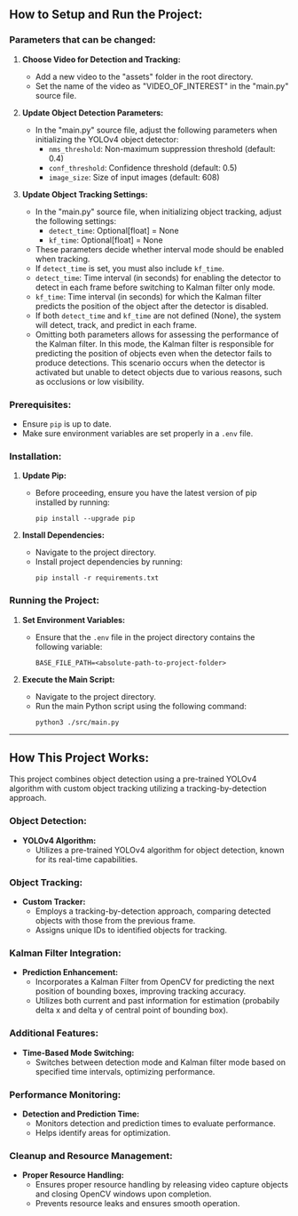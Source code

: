 ## How to Setup and Run the Project:

### Parameters that can be changed:

1. **Choose Video for Detection and Tracking:**
   - Add a new video to the "assets" folder in the root directory.
   - Set the name of the video as "VIDEO_OF_INTEREST" in the "main.py" source file.

2. **Update Object Detection Parameters:**
   - In the "main.py" source file, adjust the following parameters when initializing the YOLOv4 object detector:
     - `nms_threshold`: Non-maximum suppression threshold (default: 0.4)
     - `conf_threshold`: Confidence threshold (default: 0.5)
     - `image_size`: Size of input images (default: 608)

3. **Update Object Tracking Settings:**
   - In the "main.py" source file, when initializing object tracking, adjust the following settings:
     - `detect_time`: Optional[float] = None
     - `kf_time`: Optional[float] = None
   - These parameters decide whether interval mode should be enabled when tracking.
   - If `detect_time` is set, you must also include `kf_time`.
   - `detect_time`: Time interval (in seconds) for enabling the detector to detect in each frame before switching to Kalman filter only mode.
   - `kf_time`: Time interval (in seconds) for which the Kalman filter predicts the position of the object after the detector is disabled.
   - If both `detect_time` and `kf_time` are not defined (None), the system will detect, track, and predict in each frame.
   - Omitting both parameters allows for assessing the performance of the Kalman filter. In this mode, the Kalman filter is responsible for predicting the position of objects even when the detector fails to produce detections. This scenario occurs when the detector is activated but unable to detect objects due to various reasons, such as occlusions or low visibility.
  
### Prerequisites:
- Ensure `pip` is up to date.
- Make sure environment variables are set properly in a `.env` file.

### Installation:
1. **Update Pip:**
   - Before proceeding, ensure you have the latest version of pip installed by running:
     ```
     pip install --upgrade pip
     ```

2. **Install Dependencies:**
   - Navigate to the project directory.
   - Install project dependencies by running:
     ```
     pip install -r requirements.txt
     ```

### Running the Project:
1. **Set Environment Variables:**
   - Ensure that the `.env` file in the project directory contains the following variable:
     ```
     BASE_FILE_PATH=<absolute-path-to-project-folder>
     ```

2. **Execute the Main Script:**
   - Navigate to the project directory.
   - Run the main Python script using the following command:
     ```
     python3 ./src/main.py
     ```

---

## How This Project Works:

This project combines object detection using a pre-trained YOLOv4 algorithm with custom object tracking utilizing a tracking-by-detection approach.


### Object Detection:
- **YOLOv4 Algorithm:**
  - Utilizes a pre-trained YOLOv4 algorithm for object detection, known for its real-time capabilities.

### Object Tracking:
- **Custom Tracker:**
  - Employs a tracking-by-detection approach, comparing detected objects with those from the previous frame.
  - Assigns unique IDs to identified objects for tracking.

### Kalman Filter Integration:
- **Prediction Enhancement:**
  - Incorporates a Kalman Filter from OpenCV for predicting the next position of bounding boxes, improving tracking accuracy.
  - Utilizes both current and past information for estimation (probabily delta x and delta y of central point of bounding box).

### Additional Features:
- **Time-Based Mode Switching:**
  - Switches between detection mode and Kalman filter mode based on specified time intervals, optimizing performance.

### Performance Monitoring:
- **Detection and Prediction Time:**
  - Monitors detection and prediction times to evaluate performance.
  - Helps identify areas for optimization.

### Cleanup and Resource Management:
- **Proper Resource Handling:**
  - Ensures proper resource handling by releasing video capture objects and closing OpenCV windows upon completion.
  - Prevents resource leaks and ensures smooth operation.
